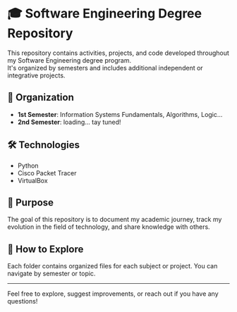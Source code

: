 # 🎓 Software Engineering Degree Repository

This repository contains activities, projects, and code developed throughout my Software Engineering degree program.  
It's organized by semesters and includes additional independent or integrative projects.

## 📁 Organization

- **1st Semester**: Information Systems Fundamentals, Algorithms, Logic...
- **2nd Semester**: loading... tay tuned!

## 🛠️ Technologies

- Python
- Cisco Packet Tracer
- VirtualBox

## 📌 Purpose

The goal of this repository is to document my academic journey, track my evolution in the field of technology, and share knowledge with others.

## 🚀 How to Explore

Each folder contains organized files for each subject or project. You can navigate by semester or topic.

---

Feel free to explore, suggest improvements, or reach out if you have any questions!
